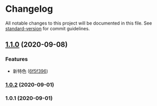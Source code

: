 # Changelog

All notable changes to this project will be documented in this file. See [standard-version](https://github.com/conventional-changelog/standard-version) for commit guidelines.

## [1.1.0](https://github.com/yincw/dora/compare/v1.0.2...v1.1.0) (2020-09-08)


### Features

* 新特色 ([6f5f396](https://github.com/yincw/dora/commit/6f5f396b418d7cee99241ecbfcee064681a5bd85))

### [1.0.2](https://github.com/yincw/dora/compare/v1.0.1...v1.0.2) (2020-09-01)

### 1.0.1 (2020-09-01)
